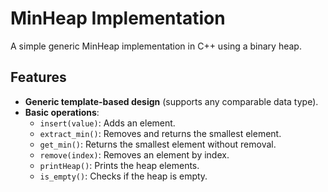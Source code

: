 # MinHeap Implementation

A simple generic MinHeap implementation in C++ using a binary heap.

## Features
- **Generic template-based design** (supports any comparable data type).
- **Basic operations**:
  - `insert(value)`: Adds an element.
  - `extract_min()`: Removes and returns the smallest element.
  - `get_min()`: Returns the smallest element without removal.
  - `remove(index)`: Removes an element by index.
  - `printHeap()`: Prints the heap elements.
  - `is_empty()`: Checks if the heap is empty.